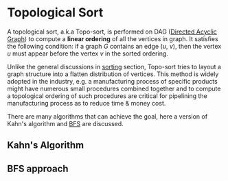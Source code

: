 # Topological Sort

A topological sort, a.k.a Topo-sort, is performed on DAG ([Directed Acyclic Graph](../graph-algorithms/overview.md)) to compute a **linear ordering** of all the vertices in graph. It satisfies the following condition: if a graph _G_ contains an edge (_u_, _v_), then the vertex _u_ must appear before the vertex _v_ in the sorted ordering.

Unlike the general discussions in [sorting](overview.md) section, Topo-sort tries to layout a graph structure into a flatten distribution of vertices. This method is widely adopted in the industry, e.g. a manufacturing process of specific products might have numerous small procedures combined together and to compute a topological ordering of such procedures are critical for pipelining the manufacturing process as to reduce time & money cost.

There are many algorithms that can achieve the goal, here a version of Kahn's algorithm and [BFS](../searching/graph-search.md) are discussed.

## Kahn's Algorithm



## BFS approach

